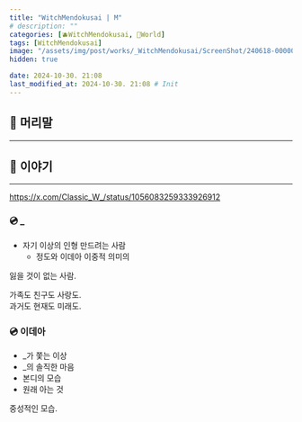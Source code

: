 ```yaml
---
title: "WitchMendokusai | M"
# description: ""
categories: [🫐WitchMendokusai, 🥥World]
tags: [WitchMendokusai]
image: "/assets/img/post/works/_WitchMendokusai/ScreenShot/240618-000000.png"
hidden: true

date: 2024-10-30. 21:08
last_modified_at: 2024-10-30. 21:08 # Init
---
```


## 📀 머리말

---

## 📀 이야기

---

<https://x.com/Classic_W_/status/1056083259333926912>  

### 💿 _

- 자기 이상의 인형 만드려는 사람
  - 정도와 이데아 이중적 의미의

잃을 것이 없는 사람.  

가족도 친구도 사랑도.  
과거도 현재도 미래도.  

### 💿 이데아

- _가 쫓는 이상
- _의 솔직한 마음
- 본디의 모습
- 원래 아는 것

중성적인 모습.  
